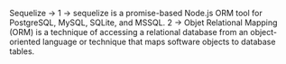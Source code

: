 Sequelize -> 
1 -> sequelize is a promise-based Node.js ORM tool for PostgreSQL, MySQL, SQLite, and MSSQL.
2 -> Objet Relational Mapping (ORM) is a technique of accessing a relational database from an object-oriented language or technique that maps software objects to database tables.


